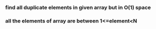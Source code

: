 ### find all duplicate elements in given array but in O(1) space
### all the elements of array are between 1<=element<N
